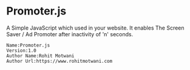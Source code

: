 # Promoter.js
A Simple JavaScript which used in your website. It enables The Screen Saver / Ad Promoter after inactivity of 'n' seconds.
````````````````````````
Name:Promoter.js
Version:1.0
Author Name:Rohit Motwani
Author Url:https://www.rohitmotwani.com
``````````````````````````

